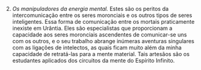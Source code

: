 ﻿2. *Os manipuladores da energia mental.* Estes são os peritos da intercomunicação entre os seres moronciais e os outros tipos de seres inteligentes. Essa forma de comunicação entre os mortais praticamente inexiste em Urântia. Eles são especialistas que proporcionam a capacidade aos seres moronciais ascendentes de comunicar-se uns com os outros, e o seu trabalho abrange inúmeras aventuras singulares com as ligações de intelectos, as quais ficam muito além da minha capacidade de retratá-las para a mente material. Tais artesãos são os estudantes aplicados dos circuitos da mente do Espírito Infinito.